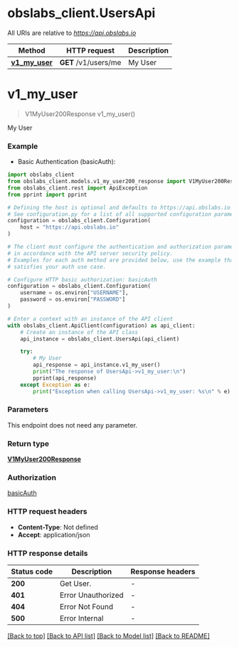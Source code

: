 # obslabs_client.UsersApi

All URIs are relative to *https://api.obslabs.io*

Method | HTTP request | Description
------------- | ------------- | -------------
[**v1_my_user**](UsersApi.md#v1_my_user) | **GET** /v1/users/me | My User


# **v1_my_user**
> V1MyUser200Response v1_my_user()

My User

### Example

* Basic Authentication (basicAuth):

```python
import obslabs_client
from obslabs_client.models.v1_my_user200_response import V1MyUser200Response
from obslabs_client.rest import ApiException
from pprint import pprint

# Defining the host is optional and defaults to https://api.obslabs.io
# See configuration.py for a list of all supported configuration parameters.
configuration = obslabs_client.Configuration(
    host = "https://api.obslabs.io"
)

# The client must configure the authentication and authorization parameters
# in accordance with the API server security policy.
# Examples for each auth method are provided below, use the example that
# satisfies your auth use case.

# Configure HTTP basic authorization: basicAuth
configuration = obslabs_client.Configuration(
    username = os.environ["USERNAME"],
    password = os.environ["PASSWORD"]
)

# Enter a context with an instance of the API client
with obslabs_client.ApiClient(configuration) as api_client:
    # Create an instance of the API class
    api_instance = obslabs_client.UsersApi(api_client)

    try:
        # My User
        api_response = api_instance.v1_my_user()
        print("The response of UsersApi->v1_my_user:\n")
        pprint(api_response)
    except Exception as e:
        print("Exception when calling UsersApi->v1_my_user: %s\n" % e)
```



### Parameters

This endpoint does not need any parameter.

### Return type

[**V1MyUser200Response**](V1MyUser200Response.md)

### Authorization

[basicAuth](../README.md#basicAuth)

### HTTP request headers

 - **Content-Type**: Not defined
 - **Accept**: application/json

### HTTP response details

| Status code | Description | Response headers |
|-------------|-------------|------------------|
**200** | Get User. |  -  |
**401** | Error Unauthorized  |  -  |
**404** | Error Not Found |  -  |
**500** | Error Internal |  -  |

[[Back to top]](#) [[Back to API list]](../README.md#documentation-for-api-endpoints) [[Back to Model list]](../README.md#documentation-for-models) [[Back to README]](../README.md)

